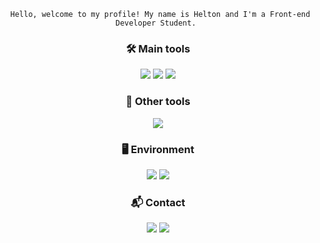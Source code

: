 
<p align="center"> 
 <code> Hello, welcome to my profile! My name is Helton and I'm a Front-end Developer Student.</strong> </code>
</p>

<h3 align="center"> 🛠️ Main tools</h3>
 
 <p align="center">
 <img src="https://img.shields.io/badge/HTML5-E34F26?style=for-the-badge&logo=html5&logoColor=white">
 <img src="https://img.shields.io/badge/CSS3-1572B6?style=for-the-badge&logo=css3&logoColor=white">
 <img src= "https://img.shields.io/badge/JavaScript-323330?style=for-the-badge&logo=javascript&logoColor=F7DF1E">
 </p> 

<h3 align="center"> 🧰 Other tools</h3>
<p align="center"> 
 <img src="https://img.shields.io/badge/git-%23F05033.svg?style=for-the-badge&logo=git&logoColor=white">
</p>
  

<h3 align="center"> 🖥️ Environment</h3>
<p align="center">
<img src="https://img.shields.io/badge/Visual%20Studio%20Code-0078d7.svg?style=for-the-badge&logo=visual-studio-code&logoColor=white">
<img src="https://img.shields.io/badge/github-%23121011.svg?style=for-the-badge&logo=github&logoColor=white">
</p>
 
<h3 align="center"> 📬 Contact </h3>
<p align="center">
 <a href="mailto:heltonp04@gmail.com?subject=Hello Helton! from GitHub"><img src="https://img.shields.io/badge/Gmail-D14836?style=for-the-badge&logo=gmail&logoColor=white"></a>
 <a href="https://www.linkedin.com/in/heltonp21" target="_blank"><img src="https://img.shields.io/badge/linkedin-%230077B5.svg?style=for-the-badge&logo=linkedin&logoColor=white"></a>
</p>




<!-- [![Helton GitHub stats](https://github-readme-stats.vercel.app/api?username=heltonp21&show_icons=true&theme=radical)](https://https://github.com/heltonp21/heltonp21) -->

<!--  -->
<!-- [![Top Langs](https://github-readme-stats.vercel.app/api/top-langs/?username=JOAOVIDALNT&layout=compact&theme=radical)](https://github.com/heltonp21/heltonp21) -->
